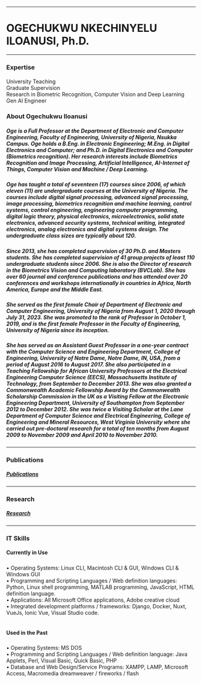 <!--
**OgeNI/OgeNI** is a ✨ _special_ ✨ repository because its `README.md` (this file) appears on your GitHub profile.

Here are some ideas to get you started:

- 🔭 I’m currently working on ...
- 🌱 I’m currently learning ...
- 👯 I’m looking to collaborate on ...
- 🤔 I’m looking for help with ...
- 💬 Ask me about ...
- 📫 How to reach me: ...
- 😄 Pronouns: ...
- ⚡ Fun fact: ...
-->

<hr/>
<p align="center"> <h1>OGECHUKWU NKECHINYELU ILOANUSI, Ph.D. </h1></p>
<hr/>

### Expertise

#### 
University Teaching <br>
Graduate Supervision <br>
Research in Biometric Recognition, Computer Vision and Deep Learning <br>
Gen AI Engineer <br>


### About Ogechukwu Iloanusi

##### Oge is a Full Professor at the Department of Electronic and Computer Engineering, Faculty of Engineering, University of Nigeria, Nsukka Campus. Oge holds a B.Eng. in Electronic Engineering; M.Eng. in Digital Electronics and Computer; and Ph.D. in Digital Electronics and Computer (Biometrics recognition). Her research interests include Biometrics Recognition and Image Processing, Artificial Intelligence, AI-Internet of Things, Computer Vision and Machine / Deep Learning.

##### Oge has taught a total of seventeen (17) courses since 2006, of which eleven (11) are undergraduate courses at the University of Nigeria. The courses include digital signal processing, advanced signal processing, image processing, biometrics recognition and machine learning, control systems, control engineering, engineering computer programming, digital logic theory, physical electronics, microelectronics, solid state electronics, advanced security systems, technical writing, integrated electronics, analog electronics and digital systems design. The undergraduate class sizes are typically about 120. 

##### Since 2013, she has completed supervision of 30 Ph.D. and Masters students. She has completed supervision of 41 group projects of least 110 undergraduate students since 2006. She is also the Director of research in the Biometrics Vision and Computing laboratory (BVCLab). She has over 60 journal and conference publications and has attended over 20 conferences and workshops internationally in countries in Africa, North America, Europe and the Middle East. 

##### She served as the first female Chair of Department of Electronic and Computer Engineering, University of Nigeria from August 1, 2020 through July 31, 2023. She was promoted to the rank of Professor in October 1, 2019, and is the first female Professor in the Faculty of Engineering, University of Nigeria since its inception. 

##### She has served as an Assistant Guest Professor in a one-year contract with the Computer Science and Engineering Department, College of Engineering, University of Notre Dame, Notre Dame, IN, USA, from a period of August 2016 to August 2017. She also participated in a Teaching Fellowship for African University Professors at the Electrical Engineering Computer Science (EECS), Massachusetts Institute of Technology, from September to December 2013. She was also granted a Commonwealth Academic Fellowship Award by the Commonwealth Scholarship Commission in the UK as a Visiting Fellow at the Electronic Engineering Department, University of Southampton from September 2012 to December 2012. She was twice a Visiting Scholar at the Lane Department of Computer Science and Electrical Engineering, College of Engineering and Mineral Resources, West Virginia University where she carried out pre-doctoral research for a total of ten months from August 2009 to November 2009 and April 2010 to November 2010.

<hr/>

### Publications

##### <a href="https://scholar.google.com/citations?user=9q7IHY8AAAAJ&hl=en" target="_blank">Publications</a>

<hr/>

### Research

##### <a href="https://biometricsvision.com/" target="_blank">Research</a>

<hr/>

### IT Skills

#### Currently in Use

#####
•	Operating Systems: Linux CLI, Macintosh CLI & GUI, Windows CLI & Windows GUI <br>
•	Programming and Scripting Languages / Web definition languages: Python, Linux shell programming, MATLAB programming, JavaScript, HTML definition language. <br>
•	Applications: All Microsoft Office applications, Adobe creative cloud <br>
•	Integrated development platforms / frameworks: Django, Docker, Nuxt, VueJs, Ionic Vue, Visual Studio code. <br>
<br>

#### Used in the Past

#####
•	Operating Systems: MS DOS <br>
•	Programming and Scripting Languages / Web definition language: Java Applets, Perl, Visual Basic, Quick Basic, PHP <br>
•	Database and Web Design/Service Programs: XAMPP, LAMP, Microsoft Access, Macromedia dreamweaver / fireworks / flash <br>




